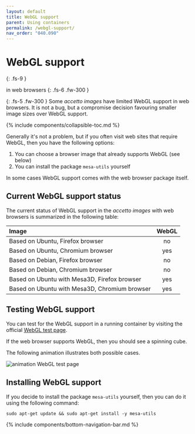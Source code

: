 ```yaml
---
layout: default
title: WebGL support
parent: Using containers
permalink: /webgl-support/
nav_order: "040.090"
---
```


# WebGL support
{: .fs-9 }

in web browsers
{: .fs-6 .fw-300 }

{: .fs-5 .fw-300 }
Some *accetto images* have limited WebGL support in web browsers.
It is not a bug, but a compromise decision favouring smaller image sizes over WebGL support.

{% include components/collapsible-toc.md %}

Generally it's not a problem, but if you often visit web sites that require WebGL, then you have the following options:

1. You can choose a browser image that already supports WebGL (see below)
2. You can install the package `mesa-utils` yourself

In some cases WebGL support comes with the web browser package itself.

## Current WebGL support status

The current status of WebGL support in the *accetto images* with web browsers is summarized in the following table:

| Image                                         | WebGL |
| :-------------------------------------------- | :---: |
| Based on Ubuntu, Firefox browser              |  no   |
| Based on Ubuntu, Chromium browser             |  yes  |
| Based on Debian, Firefox browser              |  no   |
| Based on Debian, Chromium browser             |  no   |
| Based on Ubuntu with Mesa3D, Firefox browser  |  yes  |
| Based on Ubuntu with Mesa3D, Chromium browser |  yes  |

## Testing WebGL support

You can test for the WebGL support in a running container by visiting the official [WebGL test page][webgl-test-page].

If the web browser supports WebGL, then you should see a spinning cube.

The following animation illustrates both possible cases.

![animation WebGL test page][this-animation-webgl-test-page]

## Installing WebGL support

If you decide to install the package `mesa-utils` yourself, then you can do it using the following command:

```shell
sudo apt-get update && sudo apt-get install -y mesa-utils
```

{% include components/bottom-navigation-bar.md %}

<!-- ---- -->

[this-goto-previous-page]: {{site.baseurl}}/shared-memory/
[this-goto-next-page]: {{site.baseurl}}/firefox-plus/

[this-animation-webgl-test-page]: {{site.baseurl}}/assets/images/animation-webgl-test-page.gif

[webgl-test-page]: https://get.webgl.org/
